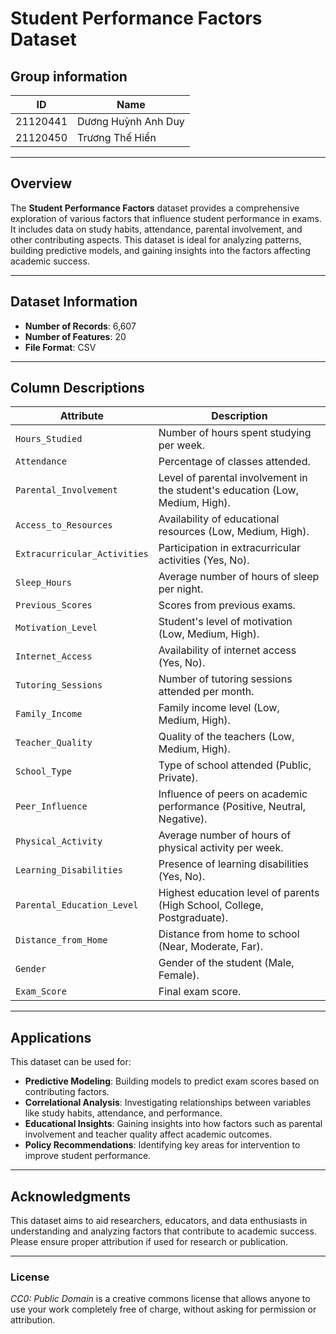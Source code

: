 # Student Performance Factors Dataset

## Group information
|ID|Name|
|-|-|
|21120441|Dương Huỳnh Anh Duy|
|21120450|Trương Thế Hiển|

---

## Overview
The **Student Performance Factors** dataset provides a comprehensive exploration of various factors that influence student performance in exams. It includes data on study habits, attendance, parental involvement, and other contributing aspects. This dataset is ideal for analyzing patterns, building predictive models, and gaining insights into the factors affecting academic success.

---

## Dataset Information

- **Number of Records**: 6,607  
- **Number of Features**: 20  
- **File Format**: CSV  

---

## Column Descriptions

| **Attribute**              | **Description**                                                                 |
|-----------------------------|---------------------------------------------------------------------------------|
| `Hours_Studied`            | Number of hours spent studying per week.                                        |
| `Attendance`               | Percentage of classes attended.                                                |
| `Parental_Involvement`     | Level of parental involvement in the student's education (Low, Medium, High).   |
| `Access_to_Resources`      | Availability of educational resources (Low, Medium, High).                      |
| `Extracurricular_Activities` | Participation in extracurricular activities (Yes, No).                        |
| `Sleep_Hours`              | Average number of hours of sleep per night.                                     |
| `Previous_Scores`          | Scores from previous exams.                                                     |
| `Motivation_Level`         | Student's level of motivation (Low, Medium, High).                              |
| `Internet_Access`          | Availability of internet access (Yes, No).                                      |
| `Tutoring_Sessions`        | Number of tutoring sessions attended per month.                                 |
| `Family_Income`            | Family income level (Low, Medium, High).                                        |
| `Teacher_Quality`          | Quality of the teachers (Low, Medium, High).                                    |
| `School_Type`              | Type of school attended (Public, Private).                                      |
| `Peer_Influence`           | Influence of peers on academic performance (Positive, Neutral, Negative).       |
| `Physical_Activity`        | Average number of hours of physical activity per week.                          |
| `Learning_Disabilities`    | Presence of learning disabilities (Yes, No).                                    |
| `Parental_Education_Level` | Highest education level of parents (High School, College, Postgraduate).        |
| `Distance_from_Home`       | Distance from home to school (Near, Moderate, Far).                             |
| `Gender`                   | Gender of the student (Male, Female).                                           |
| `Exam_Score`               | Final exam score.                                                               |

---

## Applications

This dataset can be used for:
- **Predictive Modeling**: Building models to predict exam scores based on contributing factors.
- **Correlational Analysis**: Investigating relationships between variables like study habits, attendance, and performance.
- **Educational Insights**: Gaining insights into how factors such as parental involvement and teacher quality affect academic outcomes.
- **Policy Recommendations**: Identifying key areas for intervention to improve student performance.

---

## Acknowledgments
This dataset aims to aid researchers, educators, and data enthusiasts in understanding and analyzing factors that contribute to academic success. Please ensure proper attribution if used for research or publication. 

--- 

### License
*CC0: Public Domain* is a creative commons license that allows anyone to use your work completely free of charge, without asking for permission or attribution.
